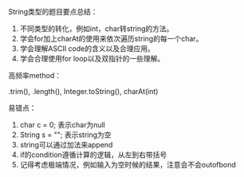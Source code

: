 String类型的题目要点总结：

1. 不同类型的转化，例如int，char转string的方法。
2. 学会for加上charAt的使用来依次遍历string的每一个char。
3. 学会理解ASCII code的含义以及合理应用。
4. 学会合理使用for loop以及双指针的一些理解。

高频率method：

.trim(), .length(), Integer.toString(), charAt(int)

易错点：

1. char c = 0; 表示char为null
2. String s = ""; 表示string为空
3. string可以通过加法来append
4. if的condition遵循计算的逻辑，从左到右带括号
5. 记得考虑极端情况，例如输入为空时候的结果，注意会不会outofbond

